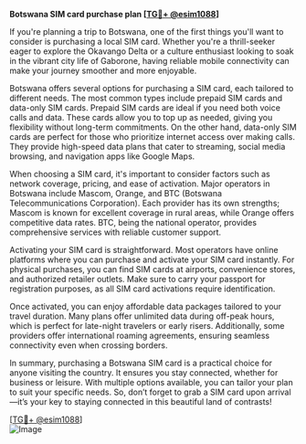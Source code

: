 **Botswana SIM card purchase plan [[TG💪+ @esim1088](https://t.me/s/esim1088)]**

If you're planning a trip to Botswana, one of the first things you'll want to consider is purchasing a local SIM card. Whether you're a thrill-seeker eager to explore the Okavango Delta or a culture enthusiast looking to soak in the vibrant city life of Gaborone, having reliable mobile connectivity can make your journey smoother and more enjoyable.

Botswana offers several options for purchasing a SIM card, each tailored to different needs. The most common types include prepaid SIM cards and data-only SIM cards. Prepaid SIM cards are ideal if you need both voice calls and data. These cards allow you to top up as needed, giving you flexibility without long-term commitments. On the other hand, data-only SIM cards are perfect for those who prioritize internet access over making calls. They provide high-speed data plans that cater to streaming, social media browsing, and navigation apps like Google Maps.

When choosing a SIM card, it's important to consider factors such as network coverage, pricing, and ease of activation. Major operators in Botswana include Mascom, Orange, and BTC (Botswana Telecommunications Corporation). Each provider has its own strengths; Mascom is known for excellent coverage in rural areas, while Orange offers competitive data rates. BTC, being the national operator, provides comprehensive services with reliable customer support.

Activating your SIM card is straightforward. Most operators have online platforms where you can purchase and activate your SIM card instantly. For physical purchases, you can find SIM cards at airports, convenience stores, and authorized retailer outlets. Make sure to carry your passport for registration purposes, as all SIM card activations require identification.

Once activated, you can enjoy affordable data packages tailored to your travel duration. Many plans offer unlimited data during off-peak hours, which is perfect for late-night travelers or early risers. Additionally, some providers offer international roaming agreements, ensuring seamless connectivity even when crossing borders.

In summary, purchasing a Botswana SIM card is a practical choice for anyone visiting the country. It ensures you stay connected, whether for business or leisure. With multiple options available, you can tailor your plan to suit your specific needs. So, don’t forget to grab a SIM card upon arrival—it’s your key to staying connected in this beautiful land of contrasts!

[[TG💪+ @esim1088](https://t.me/s/esim1088)]  
![Image](https://i.postimg.cc/Y0z9fWf4/image.png)